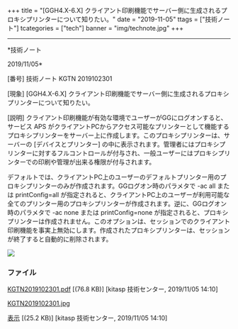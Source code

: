 ﻿+++
title = "[GGH4.X-6.X] クライアント印刷機能でサーバー側に生成されるプロキシプリンターについて知りたい。"
date = "2019-11-05"
ttags = ["技術ノート"]
tcategories = ["tech"]
banner = "img/technote.jpg"
+++

-----------------------------------------------------------------------------------------------------------------------------

*技術ノート

2019/11/05*


[番号]
技術ノート KGTN 2019102301

[現象]
[GGH4.X-6.X]
クライアント印刷機能でサーバー側に生成されるプロキシプリンターについて知りたい。

[説明]
クライアント印刷機能が有効な環境でユーザーがGGにログオンすると、サービス
APS
がクライアントPCからアクセス可能なプリンターとして機能するプロキシプリンターをサーバー上に作成します。このプロキシプリンターは、サーバーの
[デバイスとプリンター]
の中に表示されます。管理者にはプロキシプリンターに対するフルコントロールが付与され、一般ユーザーにはプロキシプリンターでの印刷や管理が出来る権限が付与されます。

デフォルトでは、クライアントPC上のユーザーのデフォルトプリンター用のプロキシプリンターのみが作成されます。GGログオン時のパラメタで
-ac all または printConfig=all
が指定されると、クライアントPC上のユーザーが利用可能な全てのプリンター用のプロキシプリンターが作成されます。逆に、GGログオン時のパラメタで
-ac none または printConfig=none
が指定されると、プロキシプリンターは作成されません。このオプションは、セッションでのクライアント印刷機能を事実上無効にします。作成されたプロキシプリンターは、セッションが終了すると自動的に削除されます。

![](http://techreport.kitasp.net/attachments/download/4407/KGTN2019102301.jpg)


### ファイル

 
 


[KGTN2019102301.pdf](http://techreport.kitasp.net/attachments/download/4406/KGTN2019102301.pdf)
 [(76.8 KB)] [kitasp 技術センター, 2019/11/05
14:10]

[KGTN2019102301.jpg](http://techreport.kitasp.net/attachments/download/4407/KGTN2019102301.jpg)

[表示](http://techreport.kitasp.net/attachments/4407/KGTN2019102301.jpg "表示")
 [(25.2 KB)] [kitasp 技術センター, 2019/11/05
14:10]


 


 

